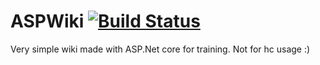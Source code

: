 # ASPWiki [![Build Status](https://travis-ci.org/Kasperki/ASPWiki.svg?branch=master)](https://travis-ci.org/Kasperki/ASPWiki)

Very simple wiki made with ASP.Net core for training. 
Not for hc usage :)
